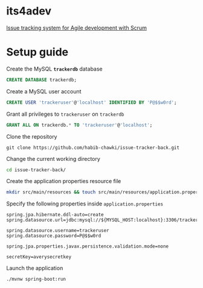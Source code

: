 # its4adev

[Issue tracking system for Agile development with Scrum](https://github.com/habib-chawki/issue-tracker-front#its4adev)

# Setup guide

Create the MySQL **`trackerdb`** database

```sql
CREATE DATABASE trackerdb;
```

Create a MySQL user account

```sql
CREATE USER 'trackeruser'@'localhost' IDENTIFIED BY 'P@$$w0rd';
```

Grant all privileges to `trackeruser` on `trackerdb`

```sql
GRANT ALL ON trackerdb.* TO 'trackeruser'@'localhost';
```

Clone the repository

```git
git clone https://github.com/habib-chawki/issue-tracker-back.git
```

Change the current working directory

```bash
cd issue-tracker-back/
```

Create the application properties resource file

```bash
mkdir src/main/resources && touch src/main/resources/application.properties
```

Specify the following properties inside `application.properties`

```properties
spring.jpa.hibernate.ddl-auto=create
spring.datasource.url=jdbc:mysql://${MYSQL_HOST:localhost}:3306/trackerdb

spring.datasource.username=trackeruser
spring.datasource.password=P@$$w0rd

spring.jpa.properties.javax.persistence.validation.mode=none

secretKey=averysecretkey
```

Launch the application

```bash
./mvnw spring-boot:run
```
